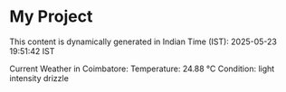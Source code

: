# My Project

This content is dynamically generated in Indian Time (IST): 2025-05-23 19:51:42 IST


Current Weather in Coimbatore:
Temperature: 24.88 °C
Condition: light intensity drizzle
